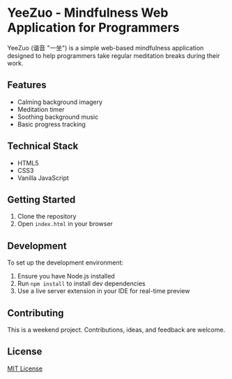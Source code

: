 # YeeZuo - Mindfulness Web Application for Programmers

YeeZuo (谐音 "一坐") is a simple web-based mindfulness application designed to help programmers take regular meditation breaks during their work.

## Features

- Calming background imagery
- Meditation timer
- Soothing background music
- Basic progress tracking

## Technical Stack

- HTML5
- CSS3
- Vanilla JavaScript

## Getting Started

1. Clone the repository
2. Open `index.html` in your browser

## Development

To set up the development environment:

1. Ensure you have Node.js installed
2. Run `npm install` to install dev dependencies
3. Use a live server extension in your IDE for real-time preview

## Contributing

This is a weekend project. Contributions, ideas, and feedback are welcome.

## License

[MIT License](LICENSE)